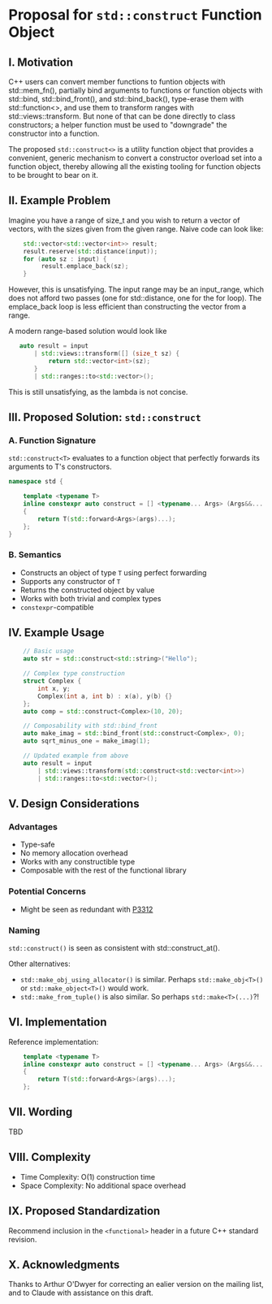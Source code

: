 # Proposal for `std::construct` Function Object

## I. Motivation

C++ users can convert member functions to funtion objects with std::mem_fn(),
partially bind arguments to functions or function objects with std::bind,
std::bind_front(), and std::bind_back(), type-erase them with std::function<>,
and use them to transform ranges with std::views::transform. But none
of that can be done directly to class constructors; a helper function
must be used to "downgrade" the constructor into a function.

The proposed `std::construct<>` is a utility function object that provides
a convenient, generic mechanism to convert a constructor overload set into
a function object, thereby allowing all the existing tooling for function
objects to be brought to bear on it.

## II. Example Problem

Imagine you have a range of size_t and you wish to return
a vector of vectors, with the sizes given from the given range.
Naive code can look like:

```c++
    std::vector<std::vector<int>> result;
    result.reserve(std::distance(input));
    for (auto sz : input) {
         result.emplace_back(sz);
    }
```

However, this is unsatisfying. The input range may be an input_range,
which does not afford two passes (one for std::distance, one for the for
loop). The emplace_back loop is less efficient than constructing the vector
from a range.

A modern range-based solution would look like

```c++
   auto result = input
       | std::views::transform([] (size_t sz) {
           return std::vector<int>(sz);
       }
       | std::ranges::to<std::vector>();
```

This is still unsatisfying, as the lambda is not concise.

## III. Proposed Solution: `std::construct`

### A. Function Signature

`std::construct<T>` evaluates to a function object that perfectly
forwards its arguments to T's constructors.

```c++
namespace std {

    template <typename T>
    inline constexpr auto construct = [] <typename... Args> (Args&&... args) -> T
    {
        return T(std::forward<Args>(args)...);
    };
}
```

### B. Semantics

- Constructs an object of type `T` using perfect forwarding
- Supports any constructor of `T`
- Returns the constructed object by value
- Works with both trivial and complex types
- `constexpr`-compatible

## IV. Example Usage

```c++
    // Basic usage
    auto str = std::construct<std::string>("Hello");

    // Complex type construction
    struct Complex {
        int x, y;
        Complex(int a, int b) : x(a), y(b) {}
    };
    auto comp = std::construct<Complex>(10, 20);

    // Composability with std::bind_front
    auto make_imag = std::bind_front(std::construct<Complex>, 0);
    auto sqrt_minus_one = make_imag(1);

    // Updated example from above
    auto result = input
        | std::views::transform(std::construct<std::vector<int>>)
        | std::ranges::to<std::vector>();

```

## V. Design Considerations

### Advantages
- Type-safe
- No memory allocation overhead
- Works with any constructible type
- Composable with the rest of the functional library

### Potential Concerns
- Might be seen as redundant with [P3312](https://www.open-std.org/jtc1/sc22/wg21/docs/papers/2025/p3312r1.pdf)

### Naming
`std::construct()` is seen as consistent with std::construct_at().

Other alternatives:
 - `std::make_obj_using_allocator()` is similar. Perhaps `std::make_obj<T>()` or `std::make_object<T>()` would work.
 - `std::make_from_tuple()` is also similar. So perhaps `std::make<T>(...)`?!

## VI. Implementation

Reference implementation:
```cpp
    template <typename T>
    inline constexpr auto construct = [] <typename... Args> (Args&&... args) -> T
    {
        return T(std::forward<Args>(args)...);
    };
```

## VII. Wording

TBD

## VIII. Complexity

- Time Complexity: O(1) construction time
- Space Complexity: No additional space overhead

## IX. Proposed Standardization

Recommend inclusion in the `<functional>` header in a future C++ standard revision.

## X. Acknowledgments

Thanks to Arthur O'Dwyer for correcting an ealier version on the mailing list, and
to Claude with assistance on this draft.